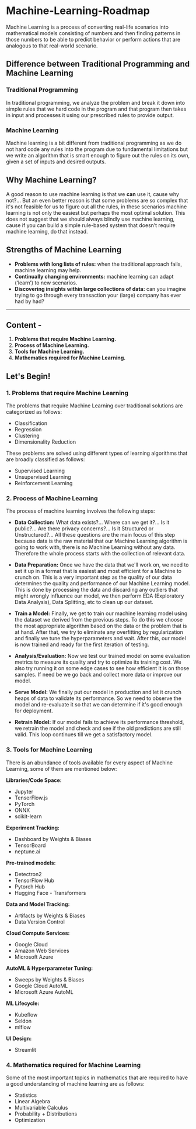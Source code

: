 # Machine-Learning-Roadmap
Machine Learning is a process of converting real-life scenarios into mathematical models consisting of numbers and then finding patterns in those numbers to be able to predict behavior or perform actions that are analogous to that real-world scenario.

## Difference between Traditional Programming and Machine Learning
### Traditional Programming
In traditional programming, we analyze the problem and break it down into simple rules that we hard code in the program and that program then takes in input and processes it using our prescribed rules to provide output.
### Machine Learning
Machine learning is a bit different from traditional programming as we do not hard code any rules into the program due to fundamental limitations but we write an algorithm that is smart enough to figure out the rules on its own, given a set of inputs and desired outputs.

## Why Machine Learning?
A good reason to use machine learning is that we **can** use it, cause why not?... But an even better reason is that some problems are so complex that it's not feasible for us to figure out all the rules, in these scenarios machine learning is not only the easiest but perhaps the most optimal solution. This does not suggest that we should always blindly use machine learning, cause if you can build a simple rule-based system that doesn’t require machine learning, do that instead.

## Strengths of Machine Learning
- **Problems with long lists of rules:** when the traditional approach fails, machine learning may help.
- **Continually changing environments:** machine learning can adapt (‘learn’) to new scenarios.
- **Discovering insights within large collections of data:** can you imagine trying to go through every transaction your (large) company has ever had by had?

---

## Content -
1. **Problems that require Machine Learning.**
2. **Process of Machine Learning.**
3. **Tools for Machine Learning.**
4. **Mathematics required for Machine Learning.**

## Let's Begin!
### 1. Problems that require Machine Learning
The problems that require Machine Learning over traditional solutions are categorized as follows:
- Classification
- Regression
- Clustering
- Dimensionality Reduction

These problems are solved using different types of learning algorithms that are broadly classified as follows:
- Supervised Learning
- Unsupervised Learning
- Reinforcement Learning

### 2. Process of Machine Learning
The process of machine learning involves the following steps:
- **Data Collection:** What data exists?... Where can we get it?... Is it public?... Are there privacy concerns?... Is it Structured or Unstructured?... All these questions are the main focus of this step because data is the raw material that our Machine Learning algorithm is going to work with, there is no Machine Learning without any data. Therefore the whole process starts with the collection of relevant data.

- **Data Preparation:** Once we have the data that we'll work on, we need to set it up in a format that is easiest and most efficient for a Machine to crunch on. This is a very important step as the quality of our data determines the quality and performance of our Machine Learning model. This is done by processing the data and discarding any outliers that might wrongly influence our model, we then perform EDA (Exploratory Data Analysis), Data Splitting, etc to clean up our dataset.

- **Train a Model:** Finally, we get to train our machine learning model using the dataset we derived from the previous steps. To do this we choose the most appropriate algorithm based on the data or the problem that is at hand. After that, we try to eliminate any overfitting by regularization and finally we tune the hyperparameters and wait. After this, our model is now trained and ready for the first iteration of testing.

- **Analysis/Evaluation:** Now we test our trained model on some evaluation metrics to measure its quality and try to optimize its training cost. We also try running it on some edge cases to see how efficient it is on those samples. If need be we go back and collect more data or improve our model.

- **Serve Model:** We finally put our model in production and let it crunch heaps of data to validate its performance. So we need to observe the model and re-evaluate it so that we can determine if it's good enough for deployment.

- **Retrain Model:** If our model fails to achieve its performance threshold, we retrain the model and check and see if the old predictions are still valid. This loop continues till we get a satisfactory model.

### 3. Tools for Machine Learning
There is an abundance of tools available for every aspect of Machine Learning, some of them are mentioned below:

**Libraries/Code Space:**
- Jupyter
- TenserFlow.js
- PyTorch
- ONNX
- scikit-learn

**Experiment Tracking:**
- Dashboard by Weights & Biases
- TensorBoard
- neptune.ai

**Pre-trained models:**
- Detectron2
- TensorFlow Hub
- Pytorch Hub
- Hugging Face - Transformers

**Data and Model Tracking:**
- Artifacts by Weights & Biases
- Data Version Control

**Cloud Compute Services:**
- Google Cloud
- Amazon Web Services
- Microsoft Azure

**AutoML & Hyperparameter Tuning:**
- Sweeps by Weights & Biases
- Google Cloud AutoML
- Microsoft Azure AutoML

**ML Lifecycle:**
- Kubeflow
- Seldon
- mlflow

**UI Design:**
- Streamlit

### 4. Mathematics required for Machine Learning
Some of the most important topics in mathematics that are required to have a good understanding of machine learning are as follows:
- Statistics
- Linear Algebra
- Multivariable Calculus
- Probability + Distributions
- Optimization
